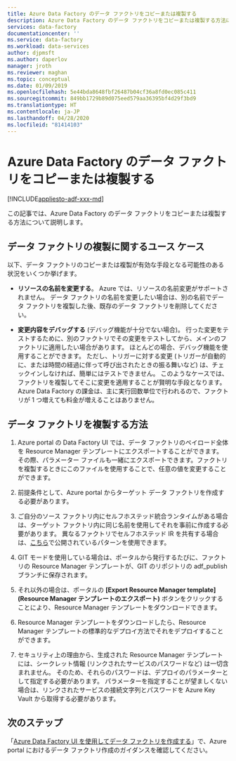 ```yaml
---
title: Azure Data Factory のデータ ファクトリをコピーまたは複製する
description: Azure Data Factory のデータ ファクトリをコピーまたは複製する方法について説明します
services: data-factory
documentationcenter: ''
ms.service: data-factory
ms.workload: data-services
author: djpmsft
ms.author: daperlov
manager: jroth
ms.reviewer: maghan
ms.topic: conceptual
ms.date: 01/09/2019
ms.openlocfilehash: 5e44bda8648fbf26487b04cf36a8fd0ec085c411
ms.sourcegitcommit: 849bb1729b89d075eed579aa36395bf4d29f3bd9
ms.translationtype: HT
ms.contentlocale: ja-JP
ms.lasthandoff: 04/28/2020
ms.locfileid: "81414103"
---
```

# <a name="copy-or-clone-a-data-factory-in-azure-data-factory"></a>Azure Data Factory のデータ ファクトリをコピーまたは複製する

[!INCLUDE[appliesto-adf-xxx-md](includes/appliesto-adf-xxx-md.md)]

この記事では、Azure Data Factory のデータ ファクトリをコピーまたは複製する方法について説明します。

## <a name="use-cases-for-cloning-a-data-factory"></a>データ ファクトリの複製に関するユース ケース

以下、データ ファクトリのコピーまたは複製が有効な手段となる可能性のある状況をいくつか挙げます。

-   **リソースの名前を変更する**。 Azure では、リソースの名前変更がサポートされません。 データ ファクトリの名前を変更したい場合は、別の名前でデータ ファクトリを複製した後、既存のデータ ファクトリを削除してください。

-   **変更内容をデバッグする** (デバッグ機能が十分でない場合)。 行った変更をテストするために、別のファクトリでその変更をテストしてから、メインのファクトリに適用したい場合があります。 ほとんどの場合、デバッグ機能を使用することができます。 ただし、トリガーに対する変更 (トリガーが自動的に、または時間の経過に伴って呼び出されたときの振る舞いなど) は、チェックインしなければ、簡単にはテストできません。 このようなケースでは、ファクトリを複製してそこに変更を適用することが賢明な手段となります。 Azure Data Factory の課金は、主に実行回数単位で行われるので、ファクトリが 1 つ増えても料金が増えることはありません。

## <a name="how-to-clone-a-data-factory"></a>データ ファクトリを複製する方法

1. Azure portal の Data Factory UI では、データ ファクトリのペイロード全体を Resource Manager テンプレートにエクスポートすることができます。その際、パラメーター ファイルも一緒にエクスポートできます。ファクトリを複製するときにこのファイルを使用することで、任意の値を変更することができます。

1. 前提条件として、Azure portal からターゲット データ ファクトリを作成する必要があります。

1. ご自分のソース ファクトリ内にセルフホステッド統合ランタイムがある場合は、ターゲット ファクトリ内に同じ名前を使用してそれを事前に作成する必要があります。 異なるファクトリでセルフホステッド IR を共有する場合は、[こちら](source-control.md#best-practices-for-git-integration)で公開されているパターンを使用できます。

1. GIT モードを使用している場合は、ポータルから発行するたびに、ファクトリの Resource Manager テンプレートが、GIT のリポジトリの adf_publish ブランチに保存されます。

1. それ以外の場合は、ポータルの **[Export Resource Manager template]\(Resource Manager テンプレートのエクスポート\)** ボタンをクリックすることにより、Resource Manager テンプレートをダウンロードできます。

1. Resource Manager テンプレートをダウンロードしたら、Resource Manager テンプレートの標準的なデプロイ方法でそれをデプロイすることができます。

1. セキュリティ上の理由から、生成された Resource Manager テンプレートには、シークレット情報 (リンクされたサービスのパスワードなど) は一切含まれません。 そのため、それらのパスワードは、デプロイのパラメーターとして指定する必要があります。 パラメーターを指定することが望ましくない場合は、リンクされたサービスの接続文字列とパスワードを Azure Key Vault から取得する必要があります。

## <a name="next-steps"></a>次のステップ

「[Azure Data Factory UI を使用してデータ ファクトリを作成する](quickstart-create-data-factory-portal.md)」で、Azure portal におけるデータ ファクトリ作成のガイダンスを確認してください。
